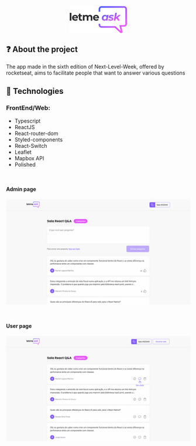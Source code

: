 <p align="center">
<img align="center" src="/images/Logo.png/">
</p>

## :question: About the project
The app made in the sixth edition of Next-Level-Week, offered by rocketseat, aims to facilitate people that want to answer various questions

## :rocket: Technologies 

### FrontEnd/Web:
  - Typescript
  - ReactJS
  - React-router-dom
  - Styled-components
  - React-Switch
  - Leaflet
  - Mapbox API
  - Polished

<br />

#### Admin page
<p align="center">
<img align="center" src="/images/Perguntas.png/">
</p>

<br />

#### User page
<p align="center">
<img align="center" src="/images/Respostas.png/">
</p>